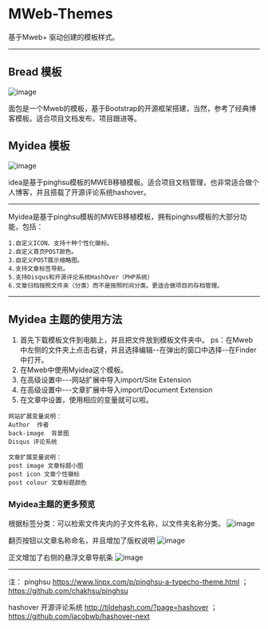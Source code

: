 # MWeb-Themes
基于Mweb+ 驱动创建的模板样式。

---
## Bread 模板
![image](https://github.com/ideacco/MWeb-Themes/blob/master/document/bread2.png)

面包是一个Mweb的模板，基于Bootstrap的开源框架搭建，当然，参考了经典博客模板。适合项目文档发布，项目跟进等。


## Myidea 模板
![image](https://github.com/ideacco/MWeb-Themes/blob/master/document/myidea1.png)

idea是基于pinghsu模板的MWEB移植模板。适合项目文档管理，也非常适合做个人博客，并且搭载了开源评论系统hashover。

---

Myidea是基于pinghsu模板的MWEB移植模板，拥有pinghsu模板的大部分功能，包括：

```
1.自定义ICON，支持十种个性化徽标。
2.自定义首页POST颜色。
3.自定义POST展示缩略图。
4.支持文章标签导航。
5.支持Disqus和开源评论系统HashOver（PHP系统）
6.文章归档按照文件夹（分类）而不是按照时间分类。更适合做项目的存档管理。
```


---
## Myidea 主题的使用方法

1. 首先下载模板文件到电脑上，并且把文件放到模板文件夹中。
ps：在Mweb中左侧的文件夹上点击右键，并且选择编辑--在弹出的窗口中选择--在Finder中打开。
2. 在Mweb中使用Myidea这个模板。
3. 在高级设置中---网站扩展中导入import/Site Extension
4. 在高级设置中---文章扩展中导入import/Document Extension
5. 在文章中设置，使用相应的变量就可以啦。

```
网站扩展变量说明：
Author  作者
back-image  背景图
Disqus 评论系统

文章扩展变量说明：
post image 文章标题小图
post icon 文章个性徽标
post colour 文章标题颜色
```

### Myidea主题的更多预览
根据标签分类：可以检索文件夹内的子文件名称，以文件夹名称分类。
![image](https://github.com/ideacco/MWeb-Themes/blob/master/document/myidea2.png)

翻页按钮以文章名称命名，并且增加了版权说明
![image](https://github.com/ideacco/MWeb-Themes/blob/master/document/myidea3.png)

正文增加了右侧的悬浮文章导航条
![image](https://github.com/ideacco/MWeb-Themes/blob/master/document/myidea4.png)


---
注：
pinghsu https://www.linpx.com/p/pinghsu-a-typecho-theme.html ；https://github.com/chakhsu/pinghsu

hashover 开源评论系统 http://tildehash.com/?page=hashover ；https://github.com/jacobwb/hashover-next
